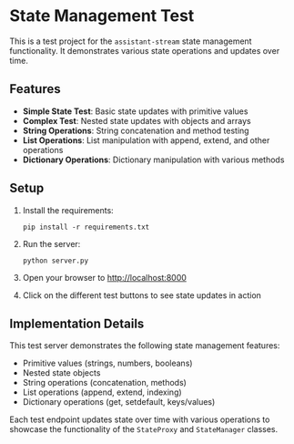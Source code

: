 # State Management Test

This is a test project for the `assistant-stream` state management functionality. It demonstrates various state operations and updates over time.

## Features

- **Simple State Test**: Basic state updates with primitive values
- **Complex Test**: Nested state updates with objects and arrays
- **String Operations**: String concatenation and method testing
- **List Operations**: List manipulation with append, extend, and other operations
- **Dictionary Operations**: Dictionary manipulation with various methods

## Setup

1. Install the requirements:
   ```
   pip install -r requirements.txt
   ```

2. Run the server:
   ```
   python server.py
   ```

3. Open your browser to [http://localhost:8000](http://localhost:8000)

4. Click on the different test buttons to see state updates in action

## Implementation Details

This test server demonstrates the following state management features:

- Primitive values (strings, numbers, booleans)
- Nested state objects
- String operations (concatenation, methods)
- List operations (append, extend, indexing)
- Dictionary operations (get, setdefault, keys/values)

Each test endpoint updates state over time with various operations to showcase the functionality of the `StateProxy` and `StateManager` classes.
